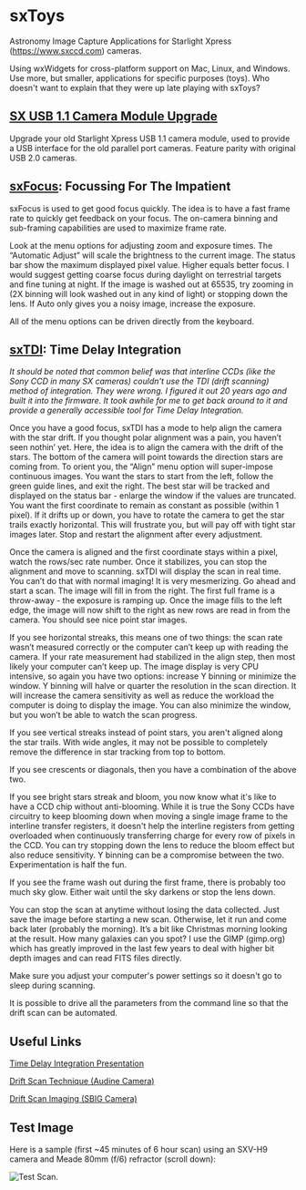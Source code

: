 # sxToys
Astronomy Image Capture Applications for Starlight Xpress (https://www.sxccd.com) cameras.

Using wxWidgets for cross-platform support on Mac, Linux, and Windows. Use more, but smaller, applications for specific purposes (toys). Who doesn't want to explain that they were up late playing with sxToys?

## [SX USB 1.1 Camera Module Upgrade](https://github.com/dschmenk/sxToys/tree/master/Windows%20Drivers)

Upgrade your old Starlight Xpress USB 1.1 camera module, used to provide a USB interface for the old parallel port cameras. Feature parity with original USB 2.0 cameras.

## [sxFocus](https://github.com/dschmenk/sxToys/tree/master/wx/sxfocus): Focussing For The Impatient

sxFocus is used to get good focus quickly. The idea is to have a fast frame rate to quickly get feedback on your focus. The on-camera binning and sub-framing capabilities are used to maximize frame rate.

Look at the menu options for adjusting zoom and exposure times. The “Automatic Adjust” will scale the brightness to the current image. The status bar show the maximum displayed pixel value. Higher equals better focus. I would suggest getting coarse focus during daylight on terrestrial targets and fine tuning at night. If the image is washed out at 65535, try zooming in (2X binning will look washed out in any kind of light) or stopping down the lens. If Auto only gives you a noisy image, increase the exposure.

All of the menu options can be driven directly from the keyboard.

## [sxTDI](https://github.com/dschmenk/sxToys/tree/master/wx/sxtdi): Time Delay Integration

_It should be noted that common belief was that interline CCDs  (like the Sony CCD in many SX cameras) couldn't use the TDI (drift scanning) method of integration. They were wrong. I figured it out 20 years ago and built it into the firmware. It took awhile for me to get back around to it and provide a generally accessible tool for Time Delay Integration._

Once you have a good focus, sxTDI has a mode to help align the camera with the star drift. If you thought polar alignment was a pain, you haven’t seen nothin’ yet. Here, the idea is to align the camera with the drift of the stars. The bottom of the camera will point towards the direction stars are coming from. To orient you, the “Align” menu option will super-impose continuous images. You want the stars to start from the left, follow the green guide lines, and exit the right. The best star will be tracked and displayed on the status bar - enlarge the window if the values are truncated. You want the first coordinate to remain as constant as possible (within 1 pixel). If it drifts up or down, you have to rotate the camera to get the star trails exactly horizontal. This will frustrate you, but will pay off with tight star images later. Stop and restart the alignment after every adjustment.

Once the camera is aligned and the first coordinate stays within a pixel, watch the rows/sec rate number. Once it stabilizes, you can stop the alignment and move to scanning. sxTDI will display the scan in real time. You can’t do that with normal imaging! It is very mesmerizing. Go ahead and start a scan. The image will fill in from the right. The first full frame is a throw-away - the exposure is ramping up. Once the image fills to the left edge, the image will now shift to the right as new rows are read in from the camera. You should see nice point star images.

If you see horizontal streaks, this means one of two things: the scan rate wasn’t measured correctly or the computer can’t keep up with reading the camera. If your rate measurement had stabilized in the align step, then most likely your computer can’t keep up. The image display is very CPU intensive, so again you have two options: increase Y binning or minimize the window. Y binning will halve or quarter the resolution in the scan direction. It will increase the camera sensitivity as well as reduce the workload the computer is doing to display the image. You can also minimize the window, but you won’t be able to watch the scan progress.

If you see vertical streaks instead of point stars, you aren't aligned along the star trails. With wide angles, it may not be possible to completely remove the difference in star tracking from top to bottom.

If you see crescents or diagonals, then you have a combination of the above two.

If you see bright stars streak and bloom, you now know what it's like to have a CCD chip without anti-blooming. While it is true the Sony CCDs have circuitry to keep blooming down when moving a single image frame to the interline transfer registers, it doesn't help the interline registers from getting overloaded when continuously transferring charge for every row of pixels in the CCD. You can try stopping down the lens to reduce the bloom effect but also reduce sensitivity. Y binning can be a compromise between the two. Experimentation is half the fun.

If you see the frame wash out during the first frame, there is probably too much sky glow. Either wait until the sky darkens or stop the lens down.

You can stop the scan at anytime without losing the data collected. Just save the image before starting a new scan. Otherwise, let it run and come back later (probably the morning). It’s a bit like Christmas morning looking at the result. How many galaxies can you spot? I use the GIMP (gimp.org) which has greatly improved in the last few years to deal with higher bit depth images and can read FITS files directly.

Make sure you adjust your computer's power settings so it doesn't go to sleep during scanning.

It is possible to drive all the parameters from the command line so that the drift scan can be automated.

## Useful Links

[Time Delay Integration Presentation](https://nexsci.caltech.edu/workshop/2005/presentations/Rabinowitz.pdf)

[Drift Scan Technique (Audine Camera)](http://www.astrosurf.com/audine/English/result/scan.htm)

[Drift Scan Imaging (SBIG Camera)](http://www.company7.com/library/sbig/pdffiles/drftscan.pdf)

## Test Image

Here is a sample (first ~45 minutes of 6 hour scan) using an SXV-H9 camera and Meade 80mm (f/6) refractor (scroll down):

![Test Scan](https://github.com/dschmenk/sxToys/blob/master/images/scopescan1.jpg).
